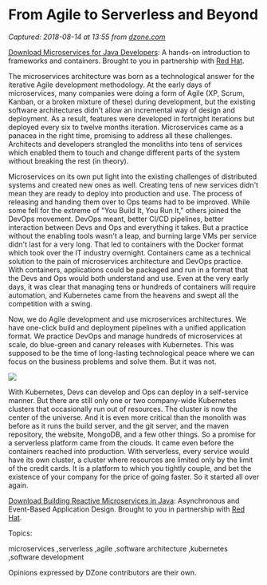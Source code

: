 # From Agile to Serverless and Beyond

_Captured: 2018-08-14 at 13:55 from [dzone.com](https://dzone.com/articles/from-agile-to-serverless-and-beyond?edition=387208&utm_source=Daily%20Digest&utm_medium=email&utm_campaign=Daily%20Digest%202018-08-13)_

[Download Microservices for Java Developers](https://dzone.com/go?i=297437&u=https%3A%2F%2Fdzone.com%2Fasset%2Fdownload%2F157034): A hands-on introduction to frameworks and containers. Brought to you in partnership with [Red Hat](https://dzone.com/go?i=297437&u=https%3A%2F%2Fdzone.com%2Fasset%2Fdownload%2F157034).

The microservices architecture was born as a technological answer for the iterative Agile development methodology. At the early days of microservices, many companies were doing a form of Agile (XP, Scrum, Kanban, or a broken mixture of these) during development, but the existing software architectures didn't allow an incremental way of design and deployment. As a result, features were developed in fortnight iterations but deployed every six to twelve months iteration. Microservices came as a panacea in the right time, promising to address all these challenges. Architects and developers strangled the monoliths into tens of services which enabled them to touch and change different parts of the system without breaking the rest (in theory).

Microservices on its own put light into the existing challenges of distributed systems and created new ones as well. Creating tens of new services didn't mean they are ready to deploy into production and use. The process of releasing and handing them over to Ops teams had to be improved. While some fell for the extreme of "You Build It, You Run It," others joined the DevOps movement. DevOps meant, better CI/CD pipelines, better interaction between Devs and Ops and everything it takes. But a practice without the enabling tools wasn't a leap, and burning large VMs per service didn't last for a very long. That led to containers with the Docker format which took over the IT industry overnight. Containers came as a technical solution to the pain of microservices architecture and DevOps practice. With containers, applications could be packaged and run in a format that the Devs and Ops would both understand and use. Even at the very early days, it was clear that managing tens or hundreds of containers will require automation, and Kubernetes came from the heavens and swept all the competition with a swing.

Now, we do Agile development and use microservices architectures. We have one-click build and deployment pipelines with a unified application format. We practice DevOps and manage hundreds of microservices at scale, do blue-green and canary releases with Kubernetes. This was supposed to be the time of long-lasting technological peace where we can focus on the business problems and solve them. But it was not.

![](https://4.bp.blogspot.com/-ncCxrQ5IO-Y/W2RM3mGIcZI/AAAAAAAALPY/7B7h4CAQVLQhieJiobaXe8NMuYzZOqsFwCLcBGAs/s400/Screen%2BShot%2B2018-08-03%2Bat%2B15.38.22.png)

With Kubernetes, Devs can develop and Ops can deploy in a self-service manner. But there are still only one or two company-wide Kubernetes clusters that occasionally run out of resources. The cluster is now the center of the universe. And it is even more critical than the monolith was before as it runs the build server, and the git server, and the maven repository, the website, MongoDB, and a few other things. So a promise for a serverless platform came from the clouds. It came even before the containers reached into production. With serverless, every service would have its own cluster, a cluster where resources are limited only by the limit of the credit cards. It is a platform to which you tightly couple, and bet the existence of your company for the price of going faster. So it started all over again.

[Download Building Reactive Microservices in Java](https://dzone.com/go?i=297438&u=https%3A%2F%2Fdzone.com%2Fasset%2Fdownload%2F166031): Asynchronous and Event-Based Application Design. Brought to you in partnership with [Red Hat](https://dzone.com/go?i=297438&u=https%3A%2F%2Fdzone.com%2Fasset%2Fdownload%2F166031).

Topics:

microservices ,serverless ,agile ,software architecture ,kubernetes ,software development

Opinions expressed by DZone contributors are their own.
